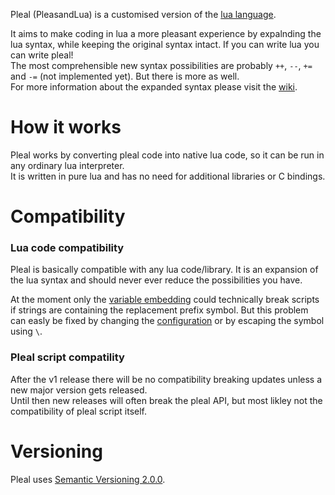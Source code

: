 Pleal (PleasandLua) is a customised version of the [lua language](https://lua.org).  

It aims to make coding in lua a more pleasant experience by expalnding the lua syntax, while keeping the original syntax intact. If you can write lua you can write pleal!  
The most comprehensible new syntax possibilities are probably `++`, `--`, `+=` and `-=` (not implemented yet). But there is more as well.  
For more information about the expanded syntax please visit the [wiki](WIKI_LINK).

# How it works
Pleal works by converting pleal code into native lua code, so it can be run in any ordinary lua interpreter.  
It is written in pure lua and has no need for additional libraries or C bindings.

# Compatibility
### Lua code compatibility
Pleal is basically compatible with any lua code/library. It is an expansion of the lua syntax and should never ever reduce the possibilities you have.

At the moment only the [variable embedding](https://github.com/MisterNoNameLP/pleal/wiki/Syntax#variable-embedding) could technically break scripts if strings are containing the replacement prefix symbol. But this problem can easly be fixed by changing the [configuration](https://github.com/MisterNoNameLP/pleal/wiki/Configuration) or by escaping the symbol using `\`.

### Pleal script compatility
After the v1 release there will be no compatibility breaking updates unless a new major version gets released.  
Until then new releases will often break the pleal API, but most likley not the compatibility of pleal script itself.

# Versioning 
Pleal uses [Semantic Versioning 2.0.0](https://semver.org/).  